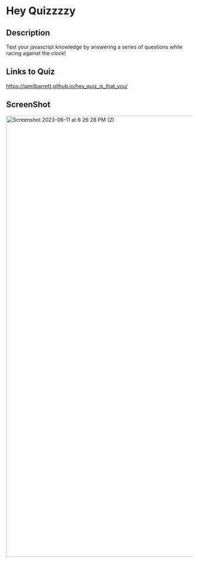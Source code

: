 # Hey Quizzzzy

## Description
Test your javascript knowledge by answering a series of questions while racing against the clock!

## Links to Quiz
https://jamilbarrett.github.io/hey_quiz_is_that_you/

## ScreenShot
<img width="1194" alt="Screenshot 2023-06-11 at 6 26 28 PM (2)" src="https://github.com/jamilbarrett/hey_quiz_is_that_you/assets/131481674/5a2575b0-8679-4c51-8f85-fb27dba35bb4">
